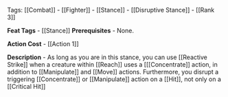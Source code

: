 Tags: [[Combat]] - [[Fighter]] - [[Stance]] - [[Disruptive Stance]] - [[Rank 3]]

**Feat Tags** - [[Stance]]
**Prerequisites** - None.

**Action Cost** - [[Action 1]]

**Description** - As long as you are in this stance, you can use [[Reactive Strike]] when a creature within [[Reach]] uses a [[[Concentrate]] action, in addition to [[Manipulate]] and [[Move]] actions. Furthermore, you disrupt a triggering [[Concentrate]] or [[Manipulate]] action on a [[Hit]], not only on a [[Critical Hit]]